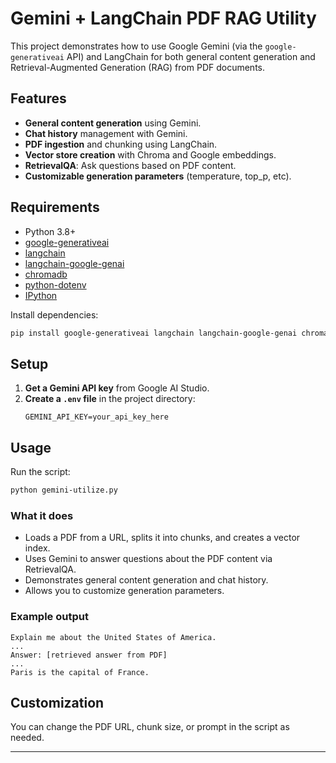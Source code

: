 # Gemini + LangChain PDF RAG Utility

This project demonstrates how to use Google Gemini (via the `google-generativeai` API) and LangChain for both general content generation and Retrieval-Augmented Generation (RAG) from PDF documents.

## Features

- **General content generation** using Gemini.
- **Chat history** management with Gemini.
- **PDF ingestion** and chunking using LangChain.
- **Vector store creation** with Chroma and Google embeddings.
- **RetrievalQA**: Ask questions based on PDF content.
- **Customizable generation parameters** (temperature, top_p, etc).

## Requirements

- Python 3.8+
- [google-generativeai](https://pypi.org/project/google-generativeai/)
- [langchain](https://pypi.org/project/langchain/)
- [langchain-google-genai](https://pypi.org/project/langchain-google-genai/)
- [chromadb](https://pypi.org/project/chromadb/)
- [python-dotenv](https://pypi.org/project/python-dotenv/)
- [IPython](https://pypi.org/project/ipython/)

Install dependencies:
```sh
pip install google-generativeai langchain langchain-google-genai chromadb python-dotenv ipython
```

## Setup

1. **Get a Gemini API key** from Google AI Studio.
2. **Create a `.env` file** in the project directory:
    ```
    GEMINI_API_KEY=your_api_key_here
    ```

## Usage

Run the script:
```sh
python gemini-utilize.py
```

### What it does

- Loads a PDF from a URL, splits it into chunks, and creates a vector index.
- Uses Gemini to answer questions about the PDF content via RetrievalQA.
- Demonstrates general content generation and chat history.
- Allows you to customize generation parameters.

### Example output

```
Explain me about the United States of America.
...
Answer: [retrieved answer from PDF]
...
Paris is the capital of France.
```

## Customization

You can change the PDF URL, chunk size, or prompt in the script as needed.

---
